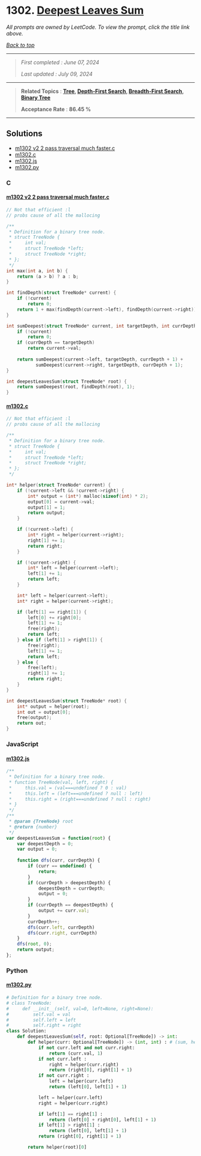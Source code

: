 # 1302. [Deepest Leaves Sum](<https://leetcode.com/problems/deepest-leaves-sum>)

*All prompts are owned by LeetCode. To view the prompt, click the title link above.*

*[Back to top](<../README.md>)*

------

> *First completed : June 07, 2024*
>
> *Last updated : July 09, 2024*

------

> **Related Topics** : **[Tree](<by_topic/Tree.md>), [Depth-First Search](<by_topic/Depth-First Search.md>), [Breadth-First Search](<by_topic/Breadth-First Search.md>), [Binary Tree](<by_topic/Binary Tree.md>)**
>
> **Acceptance Rate** : **86.45 %**

------

## Solutions

- [m1302 v2 2 pass traversal much faster.c](<../my-submissions/m1302 v2 2 pass traversal much faster.c>)
- [m1302.c](<../my-submissions/m1302.c>)
- [m1302.js](<../my-submissions/m1302.js>)
- [m1302.py](<../my-submissions/m1302.py>)
### C
#### [m1302 v2 2 pass traversal much faster.c](<../my-submissions/m1302 v2 2 pass traversal much faster.c>)
```C
// Not that efficient :l
// probs cause of all the mallocing

/**
 * Definition for a binary tree node.
 * struct TreeNode {
 *     int val;
 *     struct TreeNode *left;
 *     struct TreeNode *right;
 * };
 */
int max(int a, int b) {
    return (a > b) ? a : b;
}

int findDepth(struct TreeNode* current) {
    if (!current) 
        return 0;
    return 1 + max(findDepth(current->left), findDepth(current->right));
}

int sumDeepest(struct TreeNode* current, int targetDepth, int currDepth) {
    if (!current)
        return 0;
    if (currDepth == targetDepth)
        return current->val;
    
    return sumDeepest(current->left, targetDepth, currDepth + 1) + 
           sumDeepest(current->right, targetDepth, currDepth + 1);
}

int deepestLeavesSum(struct TreeNode* root) {
    return sumDeepest(root, findDepth(root), 1);
}
```

#### [m1302.c](<../my-submissions/m1302.c>)
```C
// Not that efficient :l
// probs cause of all the mallocing

/**
 * Definition for a binary tree node.
 * struct TreeNode {
 *     int val;
 *     struct TreeNode *left;
 *     struct TreeNode *right;
 * };
 */

int* helper(struct TreeNode* current) {
    if (!current->left && !current->right) {
        int* output = (int*) malloc(sizeof(int) * 2);
        output[0] = current->val;
        output[1] = 1;
        return output;
    }

    if (!current->left) {
        int* right = helper(current->right);
        right[1] += 1;
        return right;
    }

    if (!current->right) {
        int* left = helper(current->left);
        left[1] += 1;
        return left;
    }

    int* left = helper(current->left);
    int* right = helper(current->right);

    if (left[1] == right[1]) {
        left[0] += right[0];
        left[1] += 1;
        free(right);
        return left;
    } else if (left[1] > right[1]) {
        free(right);
        left[1] += 1;
        return left;
    } else {
        free(left);
        right[1] += 1;
        return right;
    }
}

int deepestLeavesSum(struct TreeNode* root) {
    int* output = helper(root);
    int out = output[0];
    free(output);
    return out;
}
```

### JavaScript
#### [m1302.js](<../my-submissions/m1302.js>)
```JavaScript
/**
 * Definition for a binary tree node.
 * function TreeNode(val, left, right) {
 *     this.val = (val===undefined ? 0 : val)
 *     this.left = (left===undefined ? null : left)
 *     this.right = (right===undefined ? null : right)
 * }
 */
/**
 * @param {TreeNode} root
 * @return {number}
 */
var deepestLeavesSum = function(root) {
    var deepestDepth = 0;
    var output = 0;
    
    function dfs(curr, currDepth) {
        if (curr == undefined) {
            return;
        }
        if (currDepth > deepestDepth) {
            deepestDepth = currDepth;
            output = 0;
        }
        if (currDepth == deepestDepth) {
            output += curr.val;
        }
        currDepth++;
        dfs(curr.left, currDepth)
        dfs(curr.right, currDepth)
    }
    dfs(root, 0);
    return output;
};
```

### Python
#### [m1302.py](<../my-submissions/m1302.py>)
```Python
# Definition for a binary tree node.
# class TreeNode:
#     def __init__(self, val=0, left=None, right=None):
#         self.val = val
#         self.left = left
#         self.right = right
class Solution:
    def deepestLeavesSum(self, root: Optional[TreeNode]) -> int:
        def helper(curr: Optional[TreeNode]) -> (int, int) : # (sum, height)
            if not curr.left and not curr.right:
                return (curr.val, 1)
            if not curr.left :
                right = helper(curr.right)
                return (right[0], right[1] + 1)
            if not curr.right :
                left = helper(curr.left)
                return (left[0], left[1] + 1)

            left = helper(curr.left)
            right = helper(curr.right)

            if left[1] == right[1] :
                return (left[0] + right[0], left[1] + 1)
            if left[1] > right[1] :
                return (left[0], left[1] + 1)
            return (right[0], right[1] + 1)

        return helper(root)[0]
```

